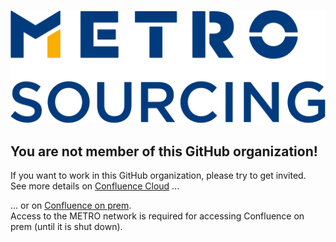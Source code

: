 ![MCC logo](./images/mcc.png)

## You are not member of this GitHub organization!

If you want to work in this GitHub organization, please try to get invited.  
See more details on [Confluence Cloud](https://metrodigital.atlassian.net/wiki/x/KgD8Bg) ...

... or on [Confluence on prem](https://confluence.metrosystems.net/x/GvL9Ig).  
Access to the METRO network is required for accessing Confluence on prem (until it is shut down).
